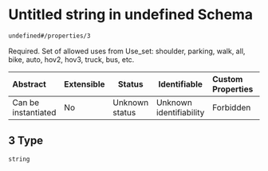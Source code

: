 # Untitled string in undefined Schema

```txt
undefined#/properties/3
```

Required. Set of allowed uses from Use_set: shoulder, parking, walk, all, bike, auto, hov2, hov3, truck, bus, etc.


| Abstract            | Extensible | Status         | Identifiable            | Custom Properties | Additional Properties | Access Restrictions | Defined In                                                              |
| :------------------ | ---------- | -------------- | ----------------------- | :---------------- | --------------------- | ------------------- | ----------------------------------------------------------------------- |
| Can be instantiated | No         | Unknown status | Unknown identifiability | Forbidden         | Allowed               | none                | [lane.schema.json\*](../../out/lane.schema.json "open original schema") |

## 3 Type

`string`
